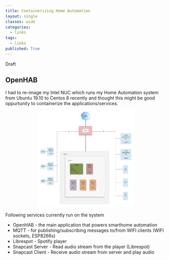 ```yaml
---
title: Containerizing Home Automation
layout: single
classes: wide
categories:
  - links
tags:
  - links
published: True
---
```

Draft
## OpenHAB

I had to re-image my Intel NUC which runs my Home Automation system from Ubuntu 19.10 to Centos 8 recently and thought this might be good oppurtunity to containerize the applications/services. 

<div style="display: flex; justify-content: center;">
    <a href="/assets/images/Home-Automation.png" class="image-popup"><img src="/assets/images/Home-Automation.png" alt="Home-Automation.png" title="Home Automation" width="300" height="300"></a>
</div>

Following services currently run on the system

* OpenHAB - the main application that powers smarthome automation
* MQTT - for publishing/subscribing messages to/from WIFI clients (WIFI sockets, ESP8266s)
* Librespot - Spotify player
* Snapcast Server - Read audio stream from the player (Librespot)
* Snapcast Client - Receive audio stream from server and play audio

